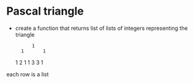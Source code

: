 # Pascal triangle

- create a function that returns list of lists of integers representing the triangle

			1
		1		1
	1		2		1
1		3		3		1

each row is a list



